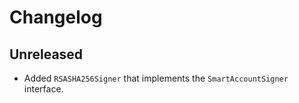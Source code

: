 # Changelog

## Unreleased

- Added `RSASHA256Signer` that implements the `SmartAccountSigner` interface.
